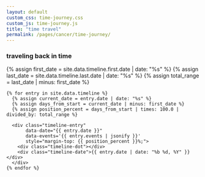 ```yaml
---
layout: default
custom_css: time-journey.css
custom_js: time-journey.js
title: "time travel"
permalink: /pages/cancer/time-journey/
---
```


### traveling back in time

<div class="timeline-container">
  
<div class="timeline">
    {% assign first_date = site.data.timeline.first.date | date: "%s" %}
    {% assign last_date = site.data.timeline.last.date | date: "%s" %}
    {% assign total_range = last_date | minus: first_date %}
    
    {% for entry in site.data.timeline %}
      {% assign current_date = entry.date | date: "%s" %}
      {% assign days_from_start = current_date | minus: first_date %}
      {% assign position_percent = days_from_start | times: 100.0 | divided_by: total_range %}
      
      <div class="timeline-entry" 
           data-date="{{ entry.date }}"
           data-events='{{ entry.events | jsonify }}'
           style="margin-top: {{ position_percent }}%;">
        <div class="timeline-dot"></div>
        <div class="timeline-date">{{ entry.date | date: "%b %d, %Y" }}</div>
      </div>
    {% endfor %}
  </div>
  
</div>